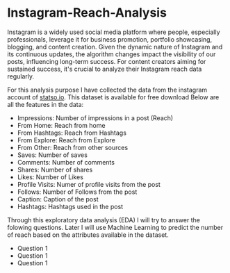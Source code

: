 # Instagram-Reach-Analysis

Instagram is a widely used social media platform where people, especially professionals, leverage it for business promotion, portfolio showcasing, blogging, and content creation. Given the dynamic nature of Instagram and its continuous updates, the algorithm changes impact the visibility of our posts, influencing long-term success. For content creators aiming for sustained success, it's crucial to analyze their Instagram reach data regularly.

For this analysis purpose I have collected the data from the instagram account of [statso.io](https://www.instagram.com/statso.io/). This dataset is available for free download Below are all the features in the data:

- Impressions: Number of impressions in a post (Reach)
- From Home: Reach from home
- From Hashtags: Reach from Hashtags
- From Explore: Reach from Explore
- From Other: Reach from other sources
- Saves: Number of saves
- Comments: Number of comments
- Shares: Number of shares
- Likes: Number of Likes
- Profile Visits: Numer of profile visits from the post
- Follows: Number of Follows from the post
- Caption: Caption of the post
- Hashtags: Hashtags used in the post

Through this exploratory data analysis (EDA) I will try to answer the folowing questions. Later I will use Machine Learning to predict the number of reach based on the attributes available in the dataset. 

- Question 1
- Question 1
- Question 1
